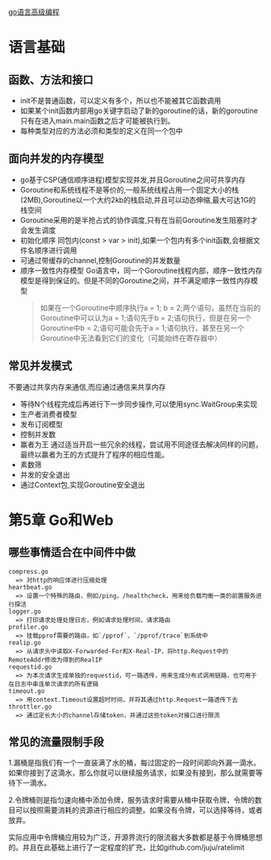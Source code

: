[go语言高级编程](https://chai2010.cn/advanced-go-programming-book/)


# 语言基础
## 函数、方法和接口
* init不是普通函数，可以定义有多个，所以也不能被其它函数调用
* 如果某个init函数内部用go关键字启动了新的goroutine的话，新的goroutine只有在进入main.main函数之后才可能被执行到。
* 每种类型对应的方法必须和类型的定义在同一个包中


## 面向并发的内存模型
* go基于CSP(通信顺序进程)模型实现并发,并且Goroutine之间可共享内存
* Goroutine和系统线程不是等价的,一般系统线程占用一个固定大小的栈(2MB),Goroutine以一个大约2kb的栈启动,并且可以动态伸缩,最大可达1G的栈空间
* Goroutine采用的是半抢占式的协作调度,只有在当前Goroutine发生阻塞时才会发生调度
* 初始化顺序 同包内(const > var > init),如果一个包内有多个init函数,会根据文件名顺序进行调用
* 可通过带缓存的channel,控制Goroutine的并发数量
* 顺序一致性内存模型 Go语言中，同一个Goroutine线程内部，顺序一致性内存模型是得到保证的。但是不同的Goroutine之间，并不满足顺序一致性内存模型
  > 如果在一个Goroutine中顺序执行a = 1; b = 2;两个语句，虽然在当前的Goroutine中可以认为a = 1;语句先于b = 2;语句执行，但是在另一个Goroutine中b = 2;语句可能会先于a = 1;语句执行，甚至在另一个Goroutine中无法看到它们的变化（可能始终在寄存器中）

## 常见并发模式
不要通过共享内存来通信,而应通过通信来共享内存
* 等待N个线程完成后再进行下一步同步操作,可以使用sync.WaitGroup来实现
* 生产者消费者模型
* 发布订阅模型
* 控制并发数
* 赢者为王 通过适当开启一些冗余的线程，尝试用不同途径去解决同样的问题，最终以赢者为王的方式提升了程序的相应性能。
* 素数筛
* 并发的安全退出
* 通过Context包,实现Goroutine安全退出


# 第5章 Go和Web
## 哪些事情适合在中间件中做
```
compress.go
  => 对http的响应体进行压缩处理
heartbeat.go
  => 设置一个特殊的路由，例如/ping，/healthcheck，用来给负载均衡一类的前置服务进行探活
logger.go
  => 打印请求处理处理日志，例如请求处理时间，请求路由
profiler.go
  => 挂载pprof需要的路由，如`/pprof`、`/pprof/trace`到系统中
realip.go
  => 从请求头中读取X-Forwarded-For和X-Real-IP，将http.Request中的RemoteAddr修改为得到的RealIP
requestid.go
  => 为本次请求生成单独的requestid，可一路透传，用来生成分布式调用链路，也可用于在日志中串连单次请求的所有逻辑
timeout.go
  => 用context.Timeout设置超时时间，并将其通过http.Request一路透传下去
throttler.go
  => 通过定长大小的channel存储token，并通过这些token对接口进行限流
```

##  常见的流量限制手段
1.漏桶是指我们有一个一直装满了水的桶，每过固定的一段时间即向外漏一滴水。如果你接到了这滴水，那么你就可以继续服务请求，如果没有接到，那么就需要等待下一滴水。  

2.令牌桶则是指匀速向桶中添加令牌，服务请求时需要从桶中获取令牌，令牌的数目可以按照需要消耗的资源进行相应的调整。如果没有令牌，可以选择等待，或者放弃。  

实际应用中令牌桶应用较为广泛，开源界流行的限流器大多数都是基于令牌桶思想的。并且在此基础上进行了一定程度的扩充，比如github.com/juju/ratelimit  
